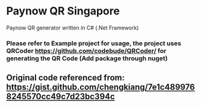 # Paynow QR Singapore
Paynow QR generator written in C# (.Net Framework)

### Please refer to Example project for usage, the project uses QRCoder https://github.com/codebude/QRCoder/ for generating the QR Code (Add package through nuget)


## Original code referenced from: https://gist.github.com/chengkiang/7e1c4899768245570cc49c7d23bc394c
